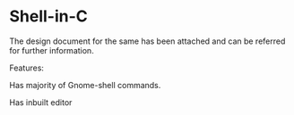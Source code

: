 # Shell-in-C

The design document for the same has been attached and can be referred for further information. 

Features:

Has majority of Gnome-shell commands.

Has inbuilt editor
